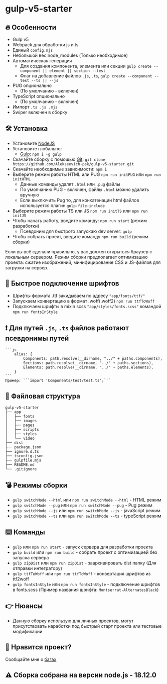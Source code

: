 # gulp-v5-starter

## :fire: Особенности

-   Gulp v5
-   Webpack для обработки js и ts
-   Единый `config.mjs`
-   Небольшой вес node_modules (Только необходимое)
-   Автоматическая генерация
    -   Для создания компонента, элемента или секции `gulp create --component || element || section --test`
    -   Флаг на добавление файлов `.js`, `.ts`, `gulp create --component --test --ts || --js`
-   PUG опционально
    -   (По умолчанию - включен)
-   TypeScript опционально
    -   (По умолчанию - включен)
-   Импорт `.ts .js .mjs`
-   Swiper включен в сборку

## :hammer_and_wrench: Установка

-   Установите [NodeJS](https://nodejs.org/en/)
-   Установите глобально:
    -   [Gulp](https://gulpjs.com/): `npm i -g gulp`
-   Скачайте сборку с помощью [Git](https://git-scm.com/downloads): `git clone https://github.com/Alekseevich-psk/gulp-v5-starter.git`
-   Скачайте необходимые зависимости: `npm i`
-   Выберите режим работы HTML или PUG `npm run initPUG` или `npm run initHTML`
    -   Данные команды удалят `.html` или `.pug` файлы
    -   По умолчанию PUG - включен, файлы `.html` можно удалить вручную
    -   Если выключить Pug то, для конкатенации html файлов используется плагин `gulp-file-include`
-   Выберите режим работы TS или JS `npm run initTS` или `npm run initJS`
-   Чтобы начать работу, введите команду: `npm run start` (режим разработки)
    -   Псевдоним для быстрого запускаю dev server: `gulp`
-   Чтобы собрать проект, введите команду `npm run build` (режим сборки)

Если вы всё сделали правильно, у вас должен открыться браузер с локальным сервером.
Режим сборки предполагает оптимизацию проекта: сжатие изображений, минифицирование CSS и JS-файлов для загрузки на сервер.

## 🚩 Быстрое подключение шрифтов

-   Шрифты формата .ttf закидываем по адресу `"app/fonts/ttf/"`
-   Запускаем конвертацию в формат .woff(.woff2) `npm run ttfToWoff`
-   Подключаем шрифты в mixin scss `"app/styles/fonts.scss"` командой `npm run fontsInStyle`

## ❗️ Для путей `.js`, `.ts` файлов работают псевдонимы путей

    ```js
        alias: {
            Components: path.resolve(__dirname, "../" + paths.components),
            Sections: path.resolve(__dirname, "../" + paths.sections),
            Elements: path.resolve(__dirname, "../" + paths.elements),
        }
    ```
    Пример: ```import 'Components/test/test.ts';```

## :open_file_folder: Файловая структура

```
gulp-v5-starter
├── app
│   ├── fonts
│   ├── images
│   ├── pages
│   ├── scripts
│   ├── styles
│   └── video
├── dist
├── package.json
├── ignore.d.ts
├── tsconfig.json
├── gulpfile.mjs
├── README.md
└── .gitignore
```

## 💣 Режимы сборки

-   `gulp switchMode --html` или `npm run switchMode --html` - HTML режим
-   `gulp switchMode --pug` или `npm run switchMode --pug` - Pug режим
-   `gulp switchMode --js` или `npm run switchMode --js` - javaScript режим
-   `gulp switchMode --ts` или `npm run switchMode --ts` - typeScript режим

## :keyboard: Команды

-   `gulp` или `npm run start` - запуск сервера для разработки проекта
-   `gulp build` или `npm run build` - собрать проект с оптимизацией без запуска сервера
-   `gulp zipDist` или `npm run zipDist` - заархивировать dist папку (Для отправки интегратору)
-   `gulp ttfToWoff` или `npm run ttfToWoff` - конвертация шрифтов из ttf2woff
-   `gulp fontsInStyle` или `npm run fontsInStyle` - подключение шрифтов в fonts.scss (Пример названия шрифта: `Montserrat-AlternatesBlack`)

## :point_right: Нюансы

-   Данную сборку использую для личных проектов, могут присутствовать наработки под быстрый старт проекта или тестовые модификации

## :yellow_heart: Нравится проект?

Сообщайте мне о [багах](https://github.com/Alekseevich-psk/gulp-v5-starter/issues)

## ⚠️ Сборка собрана на версии node.js - 18.12.0
